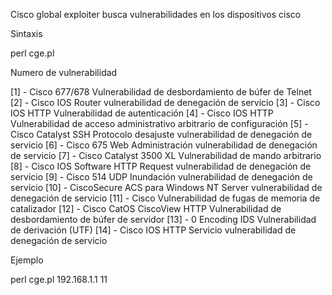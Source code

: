 Cisco global exploiter busca vulnerabilidades en los dispositivos cisco

Sintaxis

perl cge.pl <host> <vulnerability number>


Numero de vulnerabilidad

[1] - Cisco 677/678 Vulnerabilidad de desbordamiento de búfer de Telnet
[2] - Cisco IOS Router vulnerabilidad de denegación de servicio
[3] - Cisco IOS HTTP Vulnerabilidad de autenticación
[4] - Cisco IOS HTTP Vulnerabilidad de acceso administrativo arbitrario de configuración
[5] - Cisco Catalyst SSH Protocolo desajuste vulnerabilidad de denegación de servicio
[6] - Cisco 675 Web Administración vulnerabilidad de denegación de servicio
[7] - Cisco Catalyst 3500 XL Vulnerabilidad de mando arbitrario
[8] - Cisco IOS Software HTTP Request vulnerabilidad de denegación de servicio
[9] - Cisco 514 UDP Inundación vulnerabilidad de denegación de servicio
[10] - CiscoSecure ACS para Windows NT Server vulnerabilidad de denegación de servicio
[11] - Cisco Vulnerabilidad de fugas de memoria de catalizador
[12] - Cisco CatOS CiscoView HTTP Vulnerabilidad de desbordamiento de búfer de servidor
[13] - 0 Encoding IDS Vulnerabilidad de derivación (UTF)
[14] - Cisco IOS HTTP Servicio vulnerabilidad de denegación de servicio


Ejemplo

perl cge.pl 192.168.1.1 11

